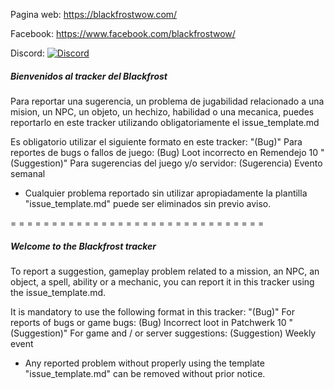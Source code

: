 Pagina web: https://blackfrostwow.com/

Facebook: https://www.facebook.com/blackfrostwow/

Discord:
[![Discord](https://img.shields.io/discord/217589275766685707.svg)](https://discord.gg/s4656b2 "Blackfrost Discord")

##### Bienvenidos al tracker del Blackfrost
Para reportar una sugerencia, un problema de jugabilidad relacionado a una mision, un NPC, un objeto, un hechizo, habilidad o una mecanica, puedes reportarlo en este tracker utilizando obligatoriamente el issue_template.md

Es obligatorio utilizar el siguiente formato en este tracker:
"(Bug)" Para reportes de bugs o fallos de juego: (Bug) Loot incorrecto en Remendejo 10
"(Suggestion)" Para sugerencias del juego y/o servidor: (Sugerencia) Evento semanal

* Cualquier problema reportado sin utilizar apropiadamente la plantilla "issue_template.md" puede ser eliminados sin previo aviso.

 = = = = = = = = = = = = = = = = = = = = = = = = = = = = = = =

##### Welcome to the Blackfrost tracker
To report a suggestion, gameplay problem related to a mission, an NPC, an object, a spell, ability or a mechanic, you can report it in this tracker using the issue_template.md.

It is mandatory to use the following format in this tracker:
"(Bug)" For reports of bugs or game bugs: (Bug) Incorrect loot in Patchwerk 10
"(Suggestion)" For game and / or server suggestions: (Suggestion) Weekly event

* Any reported problem without properly using the template "issue_template.md" can be removed without prior notice.
